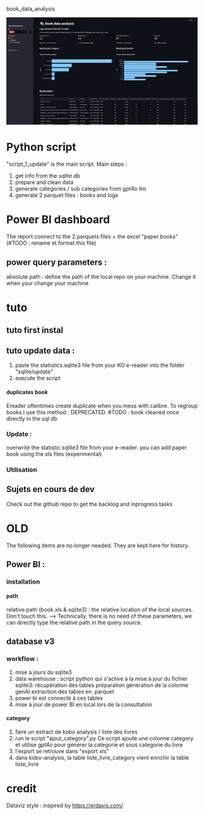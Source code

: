 book_data_analysis

![Inspiration Image](1.inspirations/Sans%20titre.png)

# Python script
"script_1_update" is the main script.
Main steps : 
1. get info from the sqlite db
2. prepare and clean data
3. generate categories / sub categories from gpt4o llm
4. generate 2 parquet files : books and logs

# Power BI dashboard
The report connect to the 2 parquets files + the excel "paper books" (#TODO : rename et format this file)
## power query parameters :
absolute path : define the path of the local repo on your machine. Change it when your change your machine

# tuto

## tuto first instal

## tuto update data :
1. paste the statistics.sqlite3 file from your KO e-reader into the folder "sqlite/update"
2. execute the script





#### duplicates book
Ereader oftentimes create duplicate when you mess with calibre.
To regroup books I use this method : 
DEPRECATED.
#TODO : book cleaned once directly in the sql db



### Update : 
overwrite the statistic.sqlite3 file from your e-reader.
you can add paper book using the xls files (experimental)

### Utilisation 

## Sujets en cours de dev
Check out the github repo to get the backlog and inprogress tasks




# OLD
The following items are no longer needed. They are kept here for history.

## Power BI : 
### installation
#### path
relative path (book.xls & sqlite3) : the relative location of the local sources. Don't touch this. --> Technically, there is no need of these parameters, we can directly type the relative path in the query source.

## database v3
### workflow : 
1. mise à jours du sqlite3
2. data warehouse : 
script python qui s'active à la mise à jour du fichier sqlite3: 
récupération des tables
préparation
génération de la colonne genAI
extraction des tables en .parquet
3. power bi est connecté à ces tables
4. mise à jour de power BI en local lors de la consultation

#### category
1. faire un extract de kobo analysis / liste des livres
2. run le script "ajout_category".py
    Ce script ajoute une colonne category et utilise gpt4o pour générer la categorie et sous categorie du livre
3. l'export se retrouve dans "export xls"
4. dans kobo-analysis, la table liste_livre_category vient enrichir la table liste_livre

# credit
Dataviz style : inspired by https://erdavis.com/